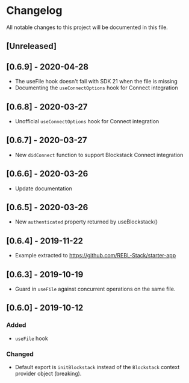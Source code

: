 # Changelog

All notable changes to this project will be documented in this file.

## [Unreleased]

## [0.6.9] - 2020-04-28

- The useFile hook doesn't fail with SDK 21 when the file is missing
- Documenting the `useConnectOptions` hook for Connect integration

## [0.6.8] - 2020-03-27

- Unofficial `useConnectOptions` hook for Connect integration

## [0.6.7] - 2020-03-27

- New `didConnect` function to support Blockstack Connect integration

## [0.6.6] - 2020-03-26

- Update documentation

## [0.6.5] - 2020-03-26

- New `authenticated` property returned by useBlockstack()

## [0.6.4] - 2019-11-22

- Example extracted to https://github.com/REBL-Stack/starter-app

## [0.6.3] - 2019-10-19

- Guard in `useFile` against concurrent operations on the same file.

## [0.6.0] - 2019-10-12

### Added

- `useFile` hook

### Changed

- Default export is `initBlockstack` instead of the `Blockstack` context provider object (breaking).
